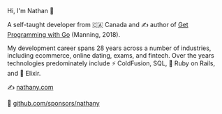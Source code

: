Hi, I'm Nathan 👋

A self-taught developer from 🇨🇦 Canada and ✍️ author of [Get Programming with Go](https://bit.ly/getprogrammingwithgo) (Manning, 2018).

My development career spans 28 years across a number of industries, including ecommerce, online dating, exams, and fintech.
Over the years technologies predominately include ⚡ ColdFusion, SQL, 💎 Ruby on Rails, and 🧪 Elixir.

✍️ [nathany.com](https://nathany.com)

🩷 [github.com/sponsors/nathany](https://github.com/sponsors/nathany)

<!--
**nathany/nathany** is a ✨ _special_ ✨ repository because its `README.md` (this file) appears on your GitHub profile.

Here are some ideas to get you started:

- 🔭 I’m currently working on ...
- 🌱 I’m currently learning ...
- 👯 I’m looking to collaborate on ...
- 🤔 I’m looking for help with ...
- 💬 Ask me about ...
- 📫 How to reach me: ...
- 😄 Pronouns: ...
- ⚡ Fun fact: ...
-->
